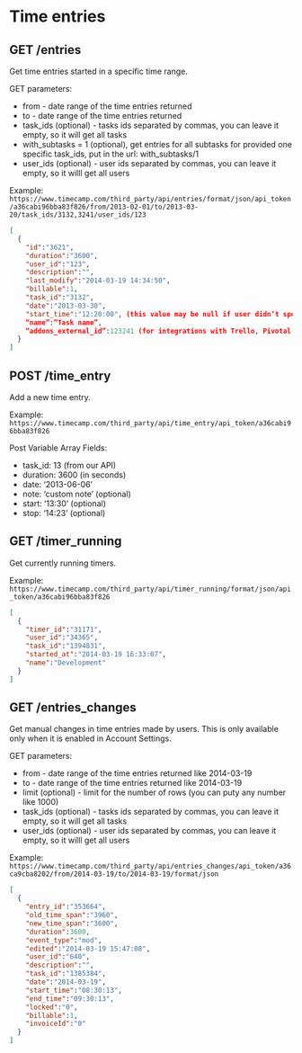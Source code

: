 Time entries
======

GET /entries
----------

Get time entries started in a specific time range.

GET parameters:
* from - date range of the time entries returned
* to - date range of the time entries returned
* task_ids (optional) - tasks ids separated by commas, you can leave it empty, so it will get all tasks
* with_subtasks = 1 (optional), get entries for all subtasks for provided one specific task_ids, put in the url: with_subtasks/1
* user_ids (optional) - user ids separated by commas, you can leave it empty, so it willl get all users


Example:
`https://www.timecamp.com/third_party/api/entries/format/json/api_token/a36cabi96bba83f826/from/2013-02-01/to/2013-03-20/task_ids/3132,3241/user_ids/123`

```json
[
  {
    "id":"3621",
    "duration":"3600",
    "user_id":"123",
    "description":"",
    "last_modify":"2014-03-19 14:34:50",
    "billable":1,
    "task_id":"3132",
    "date":"2013-03-30",
    "start_time":"12:20:00", (this value may be null if user didn’t specify time frame)
    “name”:”Task name”,
    “addons_external_id”:123241 (for integrations with Trello, Pivotal Tracker, etc.)
  }
]
```

POST /time_entry
----------

Add a new time entry.

Example:
`https://www.timecamp.com/third_party/api/time_entry/api_token/a36cabi96bba83f826`

Post Variable Array Fields:
* task_id: 13 (from our API)
* duration: 3600 (in seconds)
* date: ‘2013-06-06’
* note: ‘custom note’ (optional)
* start: ‘13:30’ (optional)
* stop: ‘14:23’ (optional)

GET /timer_running
----------

Get currently running timers.

Example:
`https://www.timecamp.com/third_party/api/timer_running/format/json/api_token/a36cabi96bba83f826`

```json
[
  {
    "timer_id":"31171",
    "user_id":"34365",
    "task_id":"1394831",
    "started_at":"2014-03-19 16:33:07",
    "name":"Development"
  }
]
```

GET /entries_changes
----------

Get manual changes in time entries made by users. This is only available only when it is enabled in Account Settings.

GET parameters:
* from - date range of the time entries returned like 2014-03-19
* to - date range of the time entries returned like 2014-03-19
* limit (optional) - limit for the number of rows (you can puty any number like 1000)
* task_ids (optional) - tasks ids separated by commas, you can leave it empty, so it will get all tasks
* user_ids (optional) - user ids separated by commas, you can leave it empty, so it willl get all users

Example:
`https://www.timecamp.com/third_party/api/entries_changes/api_token/a36ca9cba8202/from/2014-03-19/to/2014-03-19/format/json`

```json
[
  {
    "entry_id":"353664",
    "old_time_span":"3960",
    "new_time_span":"3600",
    "duration":3600,
    "event_type":"mod",
    "edited":"2014-03-19 15:47:08",
    "user_id":"640",
    "description":"",
    "task_id":"1385384",
    "date":"2014-03-19",
    "start_time":"08:30:13",
    "end_time":"09:30:13",
    "locked":"0",
    "billable":1,
    "invoiceId":"0"
  }
]
```

